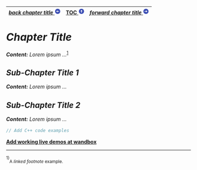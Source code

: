 | [_back chapter title_ ![[&lt;-]](./circled-left.png)](./-back-ref) | [TOC ![[\^]](./circled-up.png)](./TOC) | [_forward chapter title_ ![[->]](./circled-right.png)](-forward-ref) |
|---|----------------------------------------|----------------------------------------------------------------------|

# _Chapter Title_

_**Content:** Lorem ipsum ..._<sup><a href="#footnote_1">1</a></sup>

<a name="sub-chapter-ref1"/>

## _Sub-Chapter Title 1_

_**Content:** Lorem ipsum ..._

<a name="sub-chapter-ref2"/>

## _Sub-Chapter Title 2_

_**Content:** Lorem ipsum ..._

```c++
// Add C++ code examples
```

[**Add working live demos at wandbox**](https://wandbox.org/--permlink--)

----------------------------------------------

<a name="footnote_1" />
<sup>1)</sup><sub>A <i>linked footnote</i> example.</sub>
